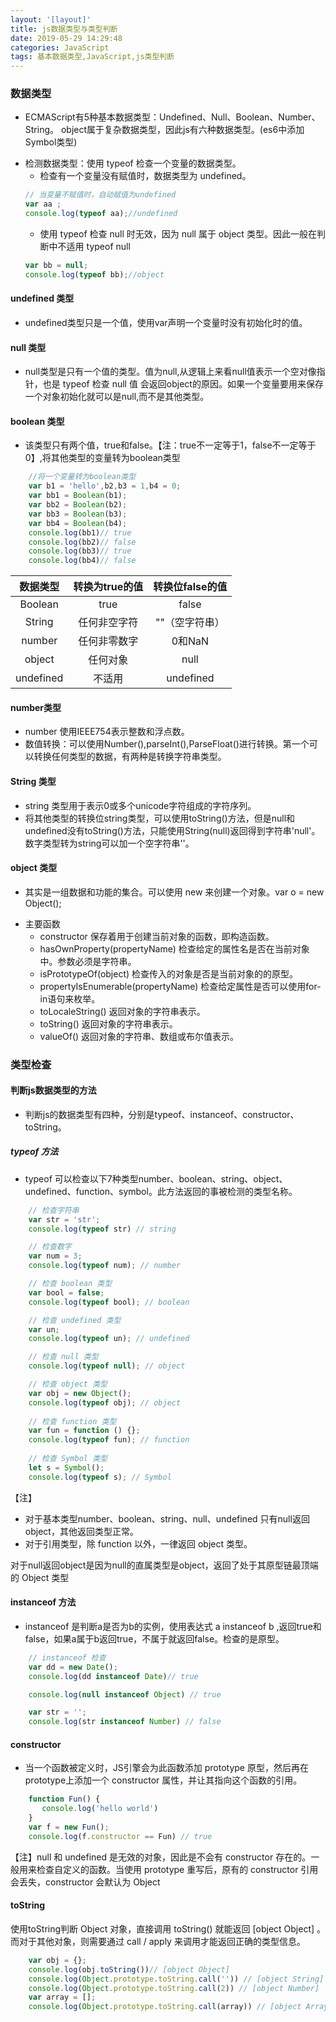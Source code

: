 ```yaml
---
layout: '[layout]'
title: js数据类型与类型判断
date: 2019-05-29 14:29:48
categories: JavaScript
tags: 基本数据类型,JavaScript,js类型判断
---
```

### 数据类型

* ECMAScript有5种基本数据类型：Undefined、Null、Boolean、Number、String。
object属于复杂数据类型，因此js有六种数据类型。(es6中添加Symbol类型)

+ 检测数据类型：使用 typeof 检查一个变量的数据类型。
    - 检查有一个变量没有赋值时，数据类型为 undefined。
    ```js
    // 当变量不赋值时，自动赋值为undefined
    var aa ;
    console.log(typeof aa);//undefined
    ```
    - 使用 typeof 检查 null 时无效，因为 null 属于 object 类型。因此一般在判断中不适用 typeof null
    ```js
    var bb = null;
    console.log(typeof bb);//object
    ```
#### undefined 类型 

* undefined类型只是一个值，使用var声明一个变量时没有初始化时的值。
#### null 类型
* null类型是只有一个值的类型。值为null,从逻辑上来看null值表示一个空对像指针，也是 typeof 检查 null 值
会返回object的原因。如果一个变量要用来保存一个对象初始化就可以是null,而不是其他类型。
#### boolean 类型
 * 该类型只有两个值，true和false。【注：true不一定等于1，false不一定等于0】,将其他类型的变量转为boolean类型
```js
    //将一个变量转为boolean类型
    var b1 = 'hello',b2,b3 = 1,b4 = 0;
    var bb1 = Boolean(b1);
    var bb2 = Boolean(b2);
    var bb3 = Boolean(b3);
    var bb4 = Boolean(b4);
    console.log(bb1)// true
    console.log(bb2)// false
    console.log(bb3)// true
    console.log(bb4)// false
```
数据类型|转换为true的值|转换位false的值
:----:|:-----:|:-----:
Boolean|true|false
String|任何非空字符|""（空字符串）
number|任何非零数字|0和NaN
object|任何对象|null
undefined|不适用|undefined

#### number类型
* number 使用IEEE754表示整数和浮点数。
* 数值转换：可以使用Number(),parseInt(),ParseFloat()进行转换。第一个可以转换任何类型的数据，有两种是转换字符串类型。

#### String 类型
* string 类型用于表示0或多个unicode字符组成的字符序列。
* 将其他类型的转换位string类型，可以使用toString()方法，但是null和undefined没有toString()方法，只能使用String(null)返回得到字符串'null'。数字类型转为string可以加一个空字符串''。

#### object 类型
* 其实是一组数据和功能的集合。可以使用 new 来创建一个对象。var o = new Object();
+ 主要函数
    - constructor 保存着用于创建当前对象的函数，即构造函数。
    - hasOwnProperty(propertyName) 检查给定的属性名是否在当前对象中。参数必须是字符串。
    - isPrototypeOf(object) 检查传入的对象是否是当前对象的的原型。
    - propertyIsEnumerable(propertyName) 检查给定属性是否可以使用for-in语句来枚举。
    - toLocaleString() 返回对象的字符串表示。
    - toString() 返回对象的字符串表示。
    - valueOf() 返回对象的字符串、数组或布尔值表示。

### 类型检查

#### 判断js数据类型的方法
* 判断js的数据类型有四种，分别是typeof、instanceof、constructor、toString。
##### typeof 方法
* typeof 可以检查以下7种类型number、boolean、string、object、undefined、function、symbol。此方法返回的事被检测的类型名称。

```js
    // 检查字符串
    var str = 'str';
    console.log(typeof str) // string

    // 检查数字
    var num = 3;
    console.log(typeof num); // number

    // 检查 boolean 类型
    var bool = false;
    console.log(typeof bool); // boolean

    // 检查 undefined 类型
    var un;
    console.log(typeof un); // undefined

    // 检查 null 类型
    console.log(typeof null); // object

    // 检查 object 类型
    var obj = new Object();
    console.log(typeof obj); // object
    
    // 检查 function 类型
    var fun = function () {};
    console.log(typeof fun); // function
    
    // 检查 Symbol 类型
    let s = Symbol();
    console.log(typeof s); // Symbol
```
【注】
* 对于基本类型number、boolean、string、null、undefined 只有null返回object，其他返回类型正常。
* 对于引用类型，除 function 以外，一律返回 object 类型。

对于null返回object是因为null的直属类型是object，返回了处于其原型链最顶端的 Object 类型

#### instanceof 方法

* instanceof 是判断a是否为b的实例，使用表达式 a instanceof b ,返回true和false，如果a属于b返回true，不属于就返回false。检查的是原型。

```js
    // instanceof 检查
    var dd = new Date();
    console.log(dd instanceof Date)// true

    console.log(null instanceof Object) // true

    var str = '';
    console.log(str instanceof Number) // false
```

#### constructor

* 当一个函数被定义时，JS引擎会为此函数添加 prototype 原型，然后再在 prototype上添加一个 constructor 属性，并让其指向这个函数的引用。

```js
    function Fun() {
       console.log('hello world')
    }
    var f = new Fun();
    console.log(f.constructor == Fun) // true
```

【注】null 和 undefined 是无效的对象，因此是不会有 constructor 存在的。一般用来检查自定义的函数。当使用 prototype 重写后，原有的 constructor 引用会丢失，constructor 会默认为 Object

#### toString
使用toString判断 Object 对象，直接调用 toString()  就能返回 [object Object] 。而对于其他对象，则需要通过 call / apply 来调用才能返回正确的类型信息。
```js
    var obj = {};
    console.log(obj.toString())// [object Object]
    console.log(Object.prototype.toString.call('')) // [object String]
    console.log(Object.prototype.toString.call(2)) // [object Number]
    var array = [];
    console.log(Object.prototype.toString.call(array)) // [object Array]
```
